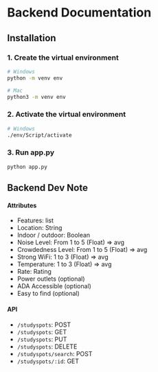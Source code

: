 # Backend Documentation

## Installation

### 1. Create the virtual environment

```bash
# Windows
python -m venv env

# Mac
python3 -m venv env
```

### 2. Activate the virtual environment

```bash
# Windows 
./env/Script/activate
```

### 3. Run app.py 

    python app.py


## Backend Dev Note 

#### Attributes
- Features: list
- Location: String
- Indoor / outdoor: Boolean
- Noise Level: From 1 to 5 (Float) => avg
- Crowdedness Level: From 1 to 5 (Float) => avg
- Strong WiFi: 1 to 3 (Float) => avg
- Temperature: 1 to 3 (Float) => avg
- Rate: Rating
- Power outlets (optional)
- ADA Accessible (optional)
- Easy to find (optional)
#### API
- `/studyspots`: POST
- `/studyspots`: GET
- `/studyspots`: PUT
- `/studyspots`: DELETE
- `/studyspots/search`: POST
- `/studyspots/:id`: GET

